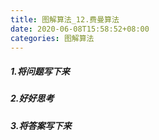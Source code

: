 ```yaml
---
title: 图解算法_12.费曼算法
date: 2020-06-08T15:58:52+08:00
categories: 图解算法
---
```

##### 1.将问题写下来
##### 2.好好思考
##### 3.将答案写下来